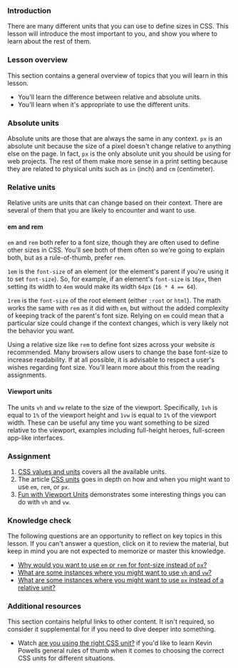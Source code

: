 ### Introduction

There are many different units that you can use to define sizes in CSS. This lesson will introduce the most important to you, and show you where to learn about the rest of them.

### Lesson overview

This section contains a general overview of topics that you will learn in this lesson.

- You'll learn the difference between relative and absolute units.
- You'll learn when it's appropriate to use the different units.

### Absolute units

Absolute units are those that are always the same in any context. `px` is an absolute unit because the size of a pixel doesn't change relative to anything else on the page. In fact, `px` is the only absolute unit you should be using for web projects. The rest of them make more sense in a print setting because they are related to physical units such as `in` (inch) and `cm` (centimeter).

### Relative units

Relative units are units that can change based on their context. There are several of them that you are likely to encounter and want to use.

#### em and rem

`em` and `rem` both refer to a font size, though they are often used to define other sizes in CSS. You'll see both of them often so we're going to explain both, but as a rule-of-thumb, prefer `rem`.

`1em` is the `font-size` of an element (or the element's parent if you're using it to set `font-size`). So, for example, if an element's `font-size` is `16px`, then setting its width to `4em` would make its width `64px` (`16 * 4 == 64`). 

`1rem` is the `font-size` of the root element (either `:root` or `html`). The math works the same with `rem` as it did with `em`, but without the added complexity of keeping track of the parent's font size. Relying on `em` could mean that a particular size could change if the context changes, which is very likely not the behavior you want.

Using a relative size like `rem` to define font sizes across your website _is_ recommended. Many browsers allow users to change the base font-size to increase readability. If at all possible, it is advisable to respect a user's wishes regarding font size. You'll learn more about this from the reading assignments.

#### Viewport units

The units `vh` and `vw` relate to the size of the viewport. Specifically, `1vh` is equal to `1%` of the viewport height and `1vw` is equal to `1%` of the viewport width. These can be useful any time you want something to be sized relative to the viewport, examples including full-height heroes, full-screen app-like interfaces.

### Assignment

<div class="lesson-content__panel" markdown="1">

1. [CSS values and units](https://developer.mozilla.org/en-US/docs/Learn/CSS/Building_blocks/Values_and_units) covers all the available units.
2. The article [CSS units](https://codyloyd.com/2021/css-units/) goes in depth on how and when you might want to use `em`, `rem`, or `px`.
3. [Fun with Viewport Units](https://css-tricks.com/fun-viewport-units/) demonstrates some interesting things you can do with `vh` and `vw`.

</div>

### Knowledge check

The following questions are an opportunity to reflect on key topics in this lesson. If you can't answer a question, click on it to review the material, but keep in mind you are not expected to memorize or master this knowledge.

- [Why would you want to use `em` or `rem` for font-size instead of `px`?](#em-and-rem)
- [What are some instances where you might want to use `vh` and `vw`?](#viewport-units)
- [What are some instances where you might want to use `px` instead of a relative unit?](https://codyloyd.com/2021/css-units/)

### Additional resources

This section contains helpful links to other content. It isn't required, so consider it supplemental for if you need to dive deeper into something.

* Watch [are you using the right CSS unit?](https://www.youtube.com/watch?v=N5wpD9Ov_To) if you'd like to learn Kevin Powells general rules of thumb when it comes to choosing the correct CSS units for different situations.
